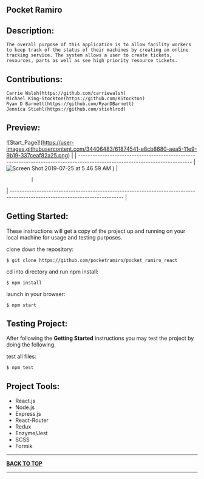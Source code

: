 ## Pocket Ramiro

## Description:
```
The overall purpose of this application is to allow facility workers to keep track of the status of their machines by creating an online tracking service. The system allows a user to create tickets, resources, parts as well as see high priority resource tickets.
```

## Contributions:
```
Carrie Walsh(https://github.com/carriewalsh)
Michael King-Stockton(https://github.com/KStockton)
Ryan D Barnett(https://github.com/RyanDBarnett)
Jennica Stiehl(https://github.com/stiehlrod)
```

## Preview:

![Start_Page]!(https://user-images.githubusercontent.com/34406483/61874541-e8cb8680-aea5-11e9-9b19-337ceaf82a25.png)
                                                         |
| ---------------------------------------------------------------------------------------------------------------------------- |
![Screen Shot 2019-07-25 at 5 46 59 AM](https://user-images.githubusercontent.com/34406483/61874551-ee28d100-aea5-11e9-8526-e29f7ce16994.png)
) |

             |
| ---------------------------------------------------------------------------------------------------------------------------- |


## Getting Started:

These instructions will get a copy of the project up and running on your local machine for usage and testing purposes.

clone down the repository:

```
$ git clone https://github.com/pocketramiro/pocket_ramiro_react
```

cd into directory and run npm install:

```
$ npm install
```

launch in your browser:

```
$ npm start
```

## Testing Project:

After following the <b>Getting Started</b> instructions you may test the project by doing the following.

test all files:

```
$ npm test
```



## Project Tools:

- React.js
- Node.js
- Express.js
- React-Router
- Redux
- Enzyme/Jest
- SCSS
- Formik



---

**[BACK TO TOP](https://github.com/pocketramiro/pocket_ramiro_react)**

---